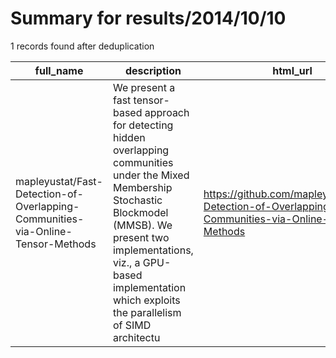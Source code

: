 
# Summary for results/2014/10/10
    
1 records found after deduplication

| full_name | description | html_url | matched_list | matched_count | pushed_at | size | stargazers_count | language | forks_count |
|---------------------------------------------------------------------------------|------------------------------------------------------------------------------------------------------------------------------------------------------------------------------------------------------------------------------------------------------------------|----------------------------------------------------------------------------------------------------|----------------|-----------------|---------------------------|--------|--------------------|------------|---------------|
| mapleyustat/Fast-Detection-of-Overlapping-Communities-via-Online-Tensor-Methods | We present a fast tensor-based approach for detecting hidden overlapping communities under the Mixed Membership Stochastic Blockmodel (MMSB). We present two implementations, viz., a GPU-based implementation which exploits the parallelism of SIMD architectu | https://github.com/mapleyustat/Fast-Detection-of-Overlapping-Communities-via-Online-Tensor-Methods | ['exploit'] | 1 | 2014-10-10 05:54:57+00:00 | 11547 | 5 | C | 0 |
